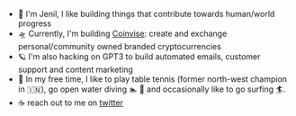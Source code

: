 - 👋 I'm Jenil, I like building things that contribute towards human/world progress
- 🛸 Currently, I'm building [Coinvise](https://coinvise.co): create and exchange personal/community owned branded cryptocurrencies
- 🪐 I'm also hacking on GPT3 to build automated emails, customer support and content marketing
- 🏓 In my free time, I like to play table tennis (former north-west champion in 🇮🇳), go open water diving 🏊 🌊 and occasionally like to go surfing 🏄.
- ☕️ reach out to me on [twitter](https://twitter.com/0xjenil)
